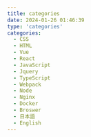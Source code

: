 ```yaml
---
title: categories
date: 2024-01-26 01:46:39
type: 'categories'
categories:
  - CSS
  - HTML
  - Vue
  - React
  - JavaScript
  - Jquery
  - TypeScript
  - Webpack
  - Node
  - Nginx
  - Docker
  - Broswer
  - 日本語
  - English
---
```

